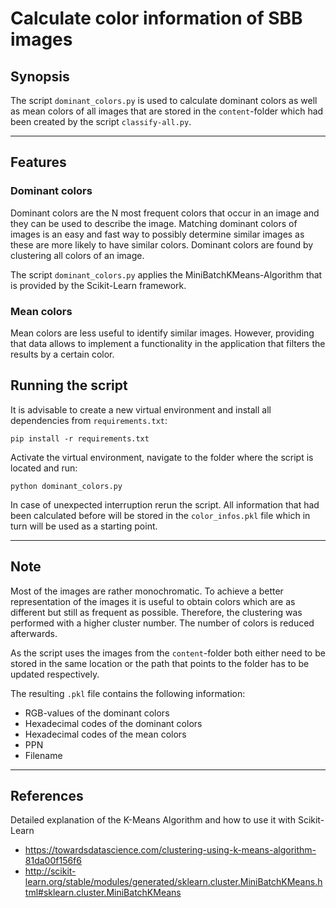 # Calculate color information of SBB images

## Synopsis

The script `dominant_colors.py` is used to calculate dominant colors as well as mean colors of all images 
that are stored in the `content`-folder which had been created by the script `classify-all.py`. 

---

## Features

### Dominant colors

Dominant colors are the N most frequent colors that occur in an image and they can be used to describe the image. 
Matching dominant colors of images is an easy and fast way to possibly determine similar images as these are more likely to have similar colors. Dominant colors are found by clustering all colors of an image. 

The script `dominant_colors.py` applies the MiniBatchKMeans-Algorithm that is provided by the Scikit-Learn framework.

### Mean colors

Mean colors are less useful to identify similar images. However, providing that data allows to implement a functionality in the application that filters the results by a certain color.

## Running the script

It is advisable to create a new virtual environment and install all dependencies from `requirements.txt`:

`pip install -r requirements.txt`

Activate the virtual environment, navigate to the folder where the script is located and run: 

`python dominant_colors.py`

In case of unexpected interruption rerun the script. 
All information that had been calculated before will be stored in the `color_infos.pkl` file which in turn will be used as a starting point.  

---

## Note

Most of the images are rather monochromatic. To achieve a better representation of the images it is useful to obtain colors which are as different but still as frequent as possible. Therefore, the clustering was performed with a higher cluster number. The number of colors is reduced afterwards.

As the script uses the images from the `content`-folder both either need to be stored in the same location or the path 
that points to the folder has to be updated respectively. 

The resulting `.pkl` file contains the following information: 
* RGB-values of the dominant colors
* Hexadecimal codes of the dominant colors
* Hexadecimal codes of the mean colors
* PPN 
* Filename

---

## References

Detailed explanation of the K-Means Algorithm and how to use it with Scikit-Learn
* https://towardsdatascience.com/clustering-using-k-means-algorithm-81da00f156f6 
* http://scikit-learn.org/stable/modules/generated/sklearn.cluster.MiniBatchKMeans.html#sklearn.cluster.MiniBatchKMeans
